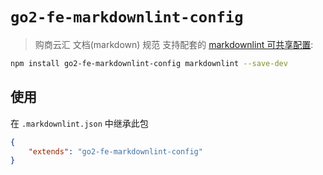 # `go2-fe-markdownlint-config`

> 购商云汇 文档(markdown) 规范
支持配套的 [markdownlint 可共享配置](https://www.baidu.com/):

```bash
npm install go2-fe-markdownlint-config markdownlint --save-dev
```

## 使用
在 `.markdownlint.json` 中继承此包

```json
{
    "extends": "go2-fe-markdownlint-config"
}
```
